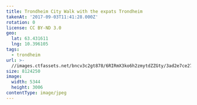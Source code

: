 ```yaml
---
title: Trondheim City Walk with the expats Trondheim
takenAt: '2017-09-03T11:41:28.000Z'
rotation: 0
license: CC BY-ND 3.0
geo:
  lat: 63.431611
  lng: 10.396105
tags:
  - trondheim
url: >-
  //images.ctfassets.net/bncv3c2gt878/6RIRmX3ko6h2zmytdZZGty/3ad2e7ce27a93b725dd50a9df22aade2/trondheim-city-walk-with-the-expats-trondheim_36200260713_o
size: 8124250
image:
  width: 5344
  height: 3006
contentType: image/jpeg
---
```



